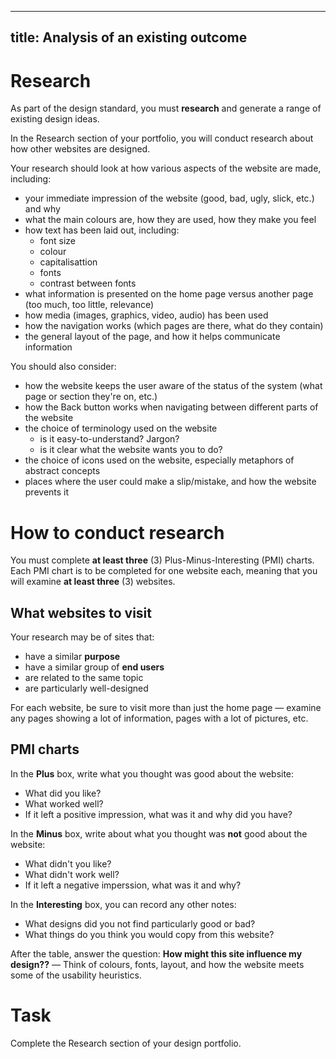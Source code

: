 ----
title: Analysis of an existing outcome
----

# Research

As part of the design standard, you must **research** and generate a range of existing design ideas.

In the Research section of your portfolio, you will conduct research about how other websites are designed.

Your research should look at how various aspects of the website are made, including:

- your immediate impression of the website (good, bad, ugly, slick, etc.) and why
- what the main colours are, how they are used, how they make you feel
- how text has been laid out, including:
    - font size
    - colour
    - capitalisattion
    - fonts
    - contrast between fonts
- what information is presented on the home page versus another page (too much, too little, relevance)
- how media (images, graphics, video, audio) has been used
- how the navigation works (which pages are there, what do they contain)
- the general layout of the page, and how it helps communicate information

You should also consider:

- how the website keeps the user aware of the status of the system (what page or section they're on, etc.)
- how the Back button works when navigating between different parts of the website
- the choice of terminology used on the website
    - is it easy-to-understand? Jargon?
    - is it clear what the website wants you to do?
- the choice of icons used on the website, especially metaphors of abstract concepts
- places where the user could make a slip/mistake, and how the website prevents it

# How to conduct research

You must complete **at least three** (3) Plus-Minus-Interesting (PMI) charts. Each PMI chart is to be completed for one website each, meaning that you will examine **at least three** (3) websites.

## What websites to visit

Your research may be of sites that:

- have a similar **purpose**
- have a similar group of **end users**
- are related to the same topic
- are particularly well-designed

For each website, be sure to visit more than just the home page — examine any pages showing a lot of information, pages with a lot of pictures, etc.

## PMI charts

In the **Plus** box, write what you thought was good about the website:

- What did you like?
- What worked well?
- If it left a positive impression, what was it and why did you have?

In the **Minus** box, write about what you thought was **not** good about the website:

- What didn't you like?
- What didn't work well?
- If it left a negative imperssion, what was it and why?

In the **Interesting** box, you can record any other notes:

- What designs did you not find particularly good or bad?
- What things do you think you would copy from this website?

After the table, answer the question: **How might this site influence my design??** — Think of colours, fonts, layout, and how the website meets some of the usability heuristics.

# Task

Complete the Research section of your design portfolio.